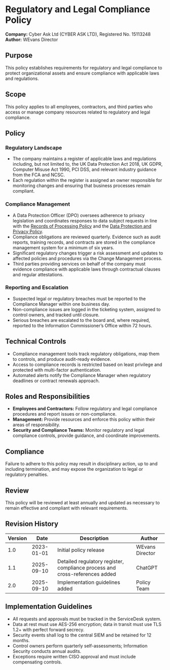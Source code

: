 # Regulatory and Legal Compliance Policy

**Company:** Cyber Ask Ltd (CYBER ASK LTD), Registered No. 15113248  
**Author:** WEvans Director

## Purpose
This policy establishes requirements for regulatory and legal compliance to protect organizational assets and ensure compliance with applicable laws and regulations.

## Scope
This policy applies to all employees, contractors, and third parties who access or manage company resources related to regulatory and legal compliance.

## Policy

### Regulatory Landscape
- The company maintains a register of applicable laws and regulations including, but not limited to, the UK Data Protection Act 2018, UK GDPR, Computer Misuse Act 1990, PCI DSS, and relevant industry guidance from the FCA and NCSC.
- Each regulation within the register is assigned an owner responsible for monitoring changes and ensuring that business processes remain compliant.

### Compliance Management
- A Data Protection Officer (DPO) oversees adherence to privacy legislation and coordinates responses to data subject requests in line with the [Records of Processing Policy](records-of-processing-policy.md) and the [Data Protection and Privacy Policy](../cyber-security/data-protection-and-privacy-policy.md).
- Compliance obligations are reviewed quarterly. Evidence such as audit reports, training records, and contracts are stored in the compliance management system for a minimum of six years.
- Significant regulatory changes trigger a risk assessment and updates to affected policies and procedures via the Change Management process.
- Third parties providing services on behalf of the company must evidence compliance with applicable laws through contractual clauses and regular attestations.

### Reporting and Escalation
- Suspected legal or regulatory breaches must be reported to the Compliance Manager within one business day.
- Non-compliance issues are logged in the ticketing system, assigned to control owners, and tracked until closure.
- Serious breaches are escalated to the board and, where required, reported to the Information Commissioner’s Office within 72 hours.

## Technical Controls
- Compliance management tools track regulatory obligations, map them to controls, and produce audit-ready evidence.
- Access to compliance records is restricted based on least privilege and protected with multi-factor authentication.
- Automated alerts notify the Compliance Manager when regulatory deadlines or contract renewals approach.

## Roles and Responsibilities
- **Employees and Contractors:** Follow regulatory and legal compliance procedures and report issues or non-compliance.
- **Management:** Provide resources and enforce this policy within their areas of responsibility.
- **Security and Compliance Teams:** Monitor regulatory and legal compliance controls, provide guidance, and coordinate improvements.

## Compliance
Failure to adhere to this policy may result in disciplinary action, up to and including termination, and may expose the organization to legal or regulatory penalties.

## Review
This policy will be reviewed at least annually and updated as necessary to remain effective and compliant with relevant requirements.

## Revision History

| Version | Date       | Description                                                       | Author |
| ------- | ---------- | ----------------------------------------------------------------- | ------ |
| 1.0     | 2023-01-01 | Initial policy release                                            | WEvans Director |
| 1.1     | 2025-09-10 | Detailed regulatory register, compliance process and cross-references added | ChatGPT |
| 2.0     | 2025-09-10 | Implementation guidelines added | Policy Team |

## Implementation Guidelines
- All requests and approvals must be tracked in the ServiceDesk system.
- Data at rest must use AES-256 encryption; data in transit must use TLS 1.2+ with perfect forward secrecy.
- Security events shall log to the central SIEM and be retained for 12 months.
- Control owners perform quarterly self-assessments; Information Security conducts annual audits.
- Exceptions require written CISO approval and must include compensating controls.

